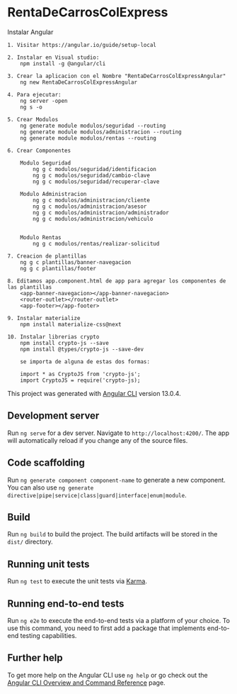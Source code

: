 # RentaDeCarrosColExpress

Instalar Angular

    1. Visitar https://angular.io/guide/setup-local

    2. Instalar en Visual studio:
        npm install -g @angular/cli

    3. Crear la aplicacion con el Nombre "RentaDeCarrosColExpressAngular"
        ng new RentaDeCarrosColExpressAngular

    4. Para ejecutar:
        ng server -open
        ng s -o

    5. Crear Modulos
        ng generate module modulos/seguridad --routing
        ng generate module modulos/administracion --routing
        ng generate module modulos/rentas --routing

    6. Crear Componentes

        Modulo Seguridad
            ng g c modulos/seguridad/identificacion
            ng g c modulos/seguridad/cambio-clave
            ng g c modulos/seguridad/recuperar-clave
        
        Modulo Administracion
            ng g c modulos/administracion/cliente
            ng g c modulos/administracion/asesor
            ng g c modulos/administracion/administrador
            ng g c modulos/administracion/vehiculo
            
        
        Modulo Rentas
            ng g c modulos/rentas/realizar-solicitud

    7. Creacion de plantillas
        ng g c plantillas/banner-navegacion
        ng g c plantillas/footer

    8. Editamos app.component.html de app para agregar los componentes de las plantillas
        <app-banner-navegacion></app-banner-navegacion>
        <router-outlet></router-outlet>
        <app-footer></app-footer>

    9. Instalar materialize
        npm install materialize-css@next

    10. Instalar librerias crypto
        npm install crypto-js --save
        npm install @types/crypto-js --save-dev

        se importa de alguna de estas dos formas:

        import * as CryptoJS from 'crypto-js';
        import CryptoJS = require('crypto-js);



This project was generated with [Angular CLI](https://github.com/angular/angular-cli) version 13.0.4.

## Development server

Run `ng serve` for a dev server. Navigate to `http://localhost:4200/`. The app will automatically reload if you change any of the source files.

## Code scaffolding

Run `ng generate component component-name` to generate a new component. You can also use `ng generate directive|pipe|service|class|guard|interface|enum|module`.

## Build

Run `ng build` to build the project. The build artifacts will be stored in the `dist/` directory.

## Running unit tests

Run `ng test` to execute the unit tests via [Karma](https://karma-runner.github.io).

## Running end-to-end tests

Run `ng e2e` to execute the end-to-end tests via a platform of your choice. To use this command, you need to first add a package that implements end-to-end testing capabilities.

## Further help

To get more help on the Angular CLI use `ng help` or go check out the [Angular CLI Overview and Command Reference](https://angular.io/cli) page.
